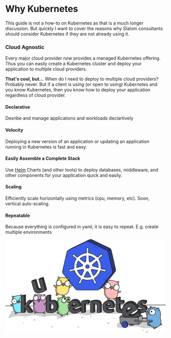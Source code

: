 # Why Kubernetes

This guide is not a how-to on Kubernetes as that is a much longer discussion. But quickly I want to cover the reasons
why Slalom consultants should consider Kubernetes if they are not already using it. 

### Cloud Agnostic
Every major cloud provider now provides a managed Kubernetes offering. Thus you can easily create a Kubernetes cluster and deploy your
application to multiple cloud providers. 

**That's cool, but...** When do I need to deploy to multiple cloud providers? Probably never. But if a client is using 
(or open to using) Kubernetes and you know Kubernetes, then you know how to deploy your application regardless of cloud provider.

#### Declarative
Desribe and manage applications and workloads declartively

#### Velocity
Deploying a new version of an application or updating an application running in Kubernetes is fast and easy.

#### Easily Assemble a Complete Stack
Use [Helm](https://helm.sh) Charts (and other tools) to deploy databases, middleware, and other components for your application quick and easily. 

#### Scaling
Efficiently scale horizontally using metrics (cpu, memory, etc). Soon, vertical auto-scaling.

#### Repeatable
Because everything is configured in yaml, it is easy to repeat. E.g. create multiple environments

![kubernetes](images/kubernetes.png)





